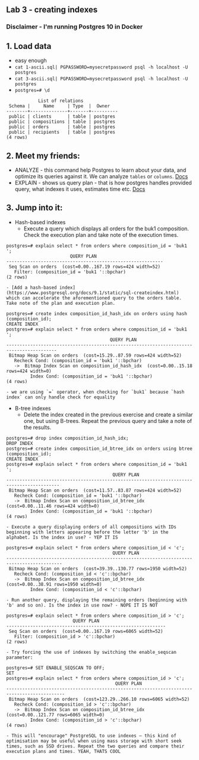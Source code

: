 ## Lab 3 - creating indexes

### Disclaimer - I'm running Postgres 10 in Docker

## 1. Load data
  - easy enough
  - `cat 1-ascii.sql| PGPASSWORD=mysecretpassword psql -h localhost -U postgres`
  - `cat 3-ascii.sql| PGPASSWORD=mysecretpassword psql -h localhost -U postgres`
  - `postgres=# \d`
```
            List of relations
 Schema |     Name     | Type  |  Owner
--------+--------------+-------+----------
 public | clients      | table | postgres
 public | compositions | table | postgres
 public | orders       | table | postgres
 public | recipients   | table | postgres
(4 rows)
```

## 2. Meet my friends:
  - ANALYZE - this command help Postgres to learn about your data, and optimize its queries against it. We can analyze `tables` or `columns`. [Docs](https://www.postgresql.org/docs/9.1/static/sql-analyze.html)
  - EXPLAIN - shows us query plan - that is how postgres handles provided query, what indexes it uses, estimates time etc. [Docs](https://www.postgresql.org/docs/9.1/static/using-explain.html)

## 3. Jump into it:
  - Hash-based indexes
    - Execute a query which displays all orders for the buk1 composition. Check the execution plan and take note of the execution times.  
```
postgres=# explain select * from orders where composition_id = 'buk1 ';
                        QUERY PLAN
-----------------------------------------------------------
 Seq Scan on orders  (cost=0.00..167.19 rows=424 width=52)
   Filter: (composition_id = 'buk1 '::bpchar)
(2 rows)
```  
    - [Add a hash-based index](https://www.postgresql.org/docs/9.1/static/sql-createindex.html) which can accelerate the aforementioned query to the orders table. Take note of the plan and execution plan.
```
postgres=# create index composition_id_hash_idx on orders using hash (composition_id);
CREATE INDEX
postgres=# explain select * from orders where composition_id = 'buk1 ';
                                       QUERY PLAN
-----------------------------------------------------------------------------------------
 Bitmap Heap Scan on orders  (cost=15.29..87.59 rows=424 width=52)
   Recheck Cond: (composition_id = 'buk1 '::bpchar)
   ->  Bitmap Index Scan on composition_id_hash_idx  (cost=0.00..15.18 rows=424 width=0)
         Index Cond: (composition_id = 'buk1 '::bpchar)
(4 rows)
```  
    - we are using `=` operator, when checking for `buk1` because `hash index` can only handle check for equality

  - B-tree indexes
    - Delete the index created in the previous exercise and create a similar one, but using B-trees. Repeat the previous query and take a note of the results.
```
postgres=# drop index composition_id_hash_idx;
DROP INDEX
postgres=# create index composition_id_btree_idx on orders using btree (composition_id);
CREATE INDEX
postgres=# explain select * from orders where composition_id = 'buk1 ';
                                        QUERY PLAN
------------------------------------------------------------------------------------------
 Bitmap Heap Scan on orders  (cost=11.57..83.87 rows=424 width=52)
   Recheck Cond: (composition_id = 'buk1 '::bpchar)
   ->  Bitmap Index Scan on composition_id_btree_idx  (cost=0.00..11.46 rows=424 width=0)
         Index Cond: (composition_id = 'buk1 '::bpchar)
(4 rows)
```  
    - Execute a query displaying orders of all compositions with IDs beginning with letters appearing before the letter 'b' in the alphabet. Is the index in use? - YEP IT IS
```
postgres=# explain select * from orders where composition_id < 'c';
                                        QUERY PLAN
-------------------------------------------------------------------------------------------
 Bitmap Heap Scan on orders  (cost=39.39..130.77 rows=1950 width=52)
   Recheck Cond: (composition_id < 'c'::bpchar)
   ->  Bitmap Index Scan on composition_id_btree_idx  (cost=0.00..38.91 rows=1950 width=0)
         Index Cond: (composition_id < 'c'::bpchar)
```  
    - Run another query, displaying the remaining orders (beginning with 'b' and so on). Is the index in use now? - NOPE IT IS NOT
```
postgres=# explain select * from orders where composition_id > 'c';
                         QUERY PLAN
------------------------------------------------------------
 Seq Scan on orders  (cost=0.00..167.19 rows=6065 width=52)
   Filter: (composition_id > 'c'::bpchar)
(2 rows)
```  
    - Try forcing the use of indexes by switching the enable_seqscan parameter:
```
postgres=# SET ENABLE_SEQSCAN TO OFF;
SET
postgres=# explain select * from orders where composition_id > 'c';
                                         QUERY PLAN
--------------------------------------------------------------------------------------------
 Bitmap Heap Scan on orders  (cost=123.29..266.10 rows=6065 width=52)
   Recheck Cond: (composition_id > 'c'::bpchar)
   ->  Bitmap Index Scan on composition_id_btree_idx  (cost=0.00..121.77 rows=6065 width=0)
         Index Cond: (composition_id > 'c'::bpchar)
(4 rows)
```  
    - This will "encourage" PostgreSQL to use indexes – this kind of optimisation may be useful when using mass storage with short seek times, such as SSD drives. Repeat the two queries and compare their execution plans and times. YEAH, THATS COOL
